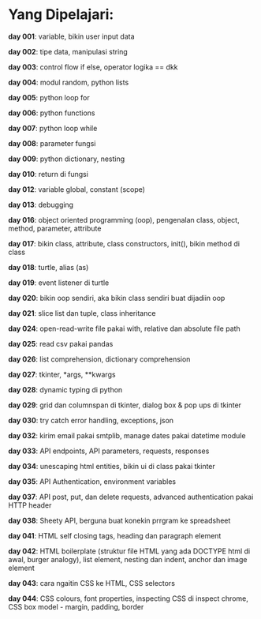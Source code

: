 # Yang Dipelajari:
**day 001**: variable, bikin user input data

**day 002**: tipe data, manipulasi string

**day 003**: control flow if else, operator logika == dkk

**day 004**: modul random, python lists

**day 005**: python loop for

**day 006**: python functions

**day 007**: python loop while

**day 008**: parameter fungsi

**day 009**: python dictionary, nesting

**day 010**: return di fungsi

**day 012**: variable global, constant (scope)

**day 013**: debugging

**day 016**: object oriented programming (oop), pengenalan class, object, method, parameter, attribute

**day 017**: bikin class, attribute, class constructors, init(), bikin method di class

**day 018**: turtle, alias (as)

**day 019**: event listener di turtle

**day 020**: bikin oop sendiri, aka bikin class sendiri buat dijadiin oop

**day 021**: slice list dan tuple, class inheritance

**day 024**: open-read-write file pakai with, relative dan absolute file path

**day 025**: read csv pakai pandas

**day 026**: list comprehension, dictionary comprehension

**day 027**: tkinter, *args, **kwargs

**day 028**: dynamic typing di python

**day 029**: grid dan columnspan di tkinter, dialog box & pop ups di tkinter

**day 030**: try catch error handling, exceptions, json

**day 032**: kirim email pakai smtplib, manage dates pakai datetime module

**day 033**: API endpoints, API parameters, requests, responses

**day 034**: unescaping html entities, bikin ui di class pakai tkinter

**day 035**: API Authentication, environment variables

**day 037**: API post, put, dan delete requests, advanced authentication pakai HTTP header

**day 038**: Sheety API, berguna buat konekin prrgram ke spreadsheet

**day 041**: HTML self closing tags, heading dan paragraph element

**day 042**: HTML boilerplate (struktur file HTML yang ada DOCTYPE html di awal, burger analogy), list element, nesting dan indent, anchor dan image element

**day 043**: cara ngaitin CSS ke HTML, CSS selectors 

**day 044**: CSS colours, font properties, inspecting CSS di inspect chrome, CSS box model - margin, padding, border
